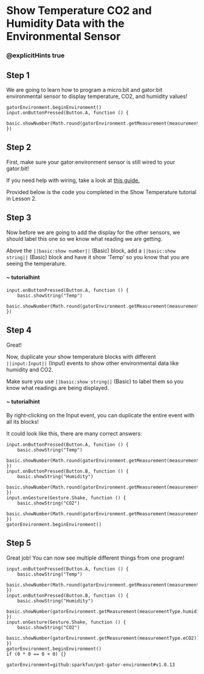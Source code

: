 # Show Temperature CO2 and Humidity Data with the Environmental Sensor
### @explicitHints true

<!-- Tutorial Link: https://makecode.microbit.org/#tutorial:50699-08414-81210-87043 -->

## Step 1

We are going to learn how to program a micro:bit and gator:bit environmental sensor to display temperature, CO2, and humidity values!

```template
gatorEnvironment.beginEnvironment()
input.onButtonPressed(Button.A, function () {
    basic.showNumber(Math.round(gatorEnvironment.getMeasurement(measurementType.degreesF)))
})
```

## Step 2

First, make sure your gator:environment sensor is still wired to your gator:bit!

If you need help with wiring, take a look at [this guide.](https://drive.google.com/file/d/1bxYGD53_5G7AXUVdqf0oQRN7OQ0Bnc9e/view?usp=sharing)

Provided below is the code you completed in the Show Temperature tutorial in Lesson 2.

## Step 3

Now before we are going to add the display for the other sensors, we should label this one so we know what reading we are getting.

Above the ``||basic:show number||`` (Basic) block, add a ``||basic:show string||`` (Basic) block and have it show 'Temp' so you know that you are seeing the temperature.

#### ~ tutorialhint

```blocks
input.onButtonPressed(Button.A, function () {
    basic.showString("Temp")
    basic.showNumber(Math.round(gatorEnvironment.getMeasurement(measurementType.degreesF)))
})

```

## Step 4
Great!

Now, duplicate your show temperature blocks with different ``||input:Input||`` (Input) events to show other environmental data like humidity and CO2.

Make sure you use ``||basic:show string||`` (Basic) to label them so you know what readings are being displayed.

#### ~ tutorialhint
By right-clicking on the Input event, you can duplicate the entire event with all its blocks!

It could look like this, there are many correct answers:

```blocks
input.onButtonPressed(Button.A, function () {
    basic.showString("Temp")
    basic.showNumber(Math.round(gatorEnvironment.getMeasurement(measurementType.degreesF)))
})
input.onButtonPressed(Button.B, function () {
    basic.showString("Humidity")
    basic.showNumber(Math.round(gatorEnvironment.getMeasurement(measurementType.humidity)))
})
input.onGesture(Gesture.Shake, function () {
    basic.showString("CO2")
    basic.showNumber(Math.round(gatorEnvironment.getMeasurement(measurementType.eCO2)))
})
gatorEnvironment.beginEnvironment()

```

## Step 5

Great job! You can now see multiple different things from one program!

```ghost
input.onButtonPressed(Button.A, function () {
    basic.showString("Temp")
    basic.showNumber(Math.round(gatorEnvironment.getMeasurement(measurementType.degreesF)))
})
input.onButtonPressed(Button.B, function () {
    basic.showString("Humidity")
    basic.showNumber(gatorEnvironment.getMeasurement(measurementType.humidity))
})
input.onGesture(Gesture.Shake, function () {
    basic.showString("CO2")
    basic.showNumber(gatorEnvironment.getMeasurement(measurementType.eCO2))
})
gatorEnvironment.beginEnvironment()
if (0 * 0 == 0 + 0) {}
```


```package
gatorEnvironment=github:sparkfun/pxt-gator-environment#v1.0.13
```
